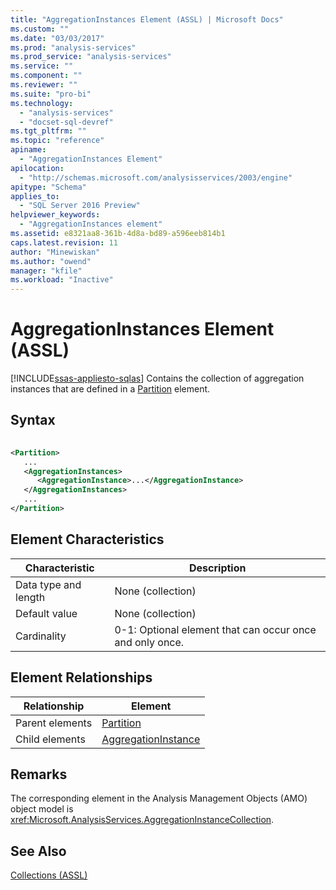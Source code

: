 ```yaml
---
title: "AggregationInstances Element (ASSL) | Microsoft Docs"
ms.custom: ""
ms.date: "03/03/2017"
ms.prod: "analysis-services"
ms.prod_service: "analysis-services"
ms.service: ""
ms.component: ""
ms.reviewer: ""
ms.suite: "pro-bi"
ms.technology: 
  - "analysis-services"
  - "docset-sql-devref"
ms.tgt_pltfrm: ""
ms.topic: "reference"
apiname: 
  - "AggregationInstances Element"
apilocation: 
  - "http://schemas.microsoft.com/analysisservices/2003/engine"
apitype: "Schema"
applies_to: 
  - "SQL Server 2016 Preview"
helpviewer_keywords: 
  - "AggregationInstances element"
ms.assetid: e8321aa8-361b-4d8a-bd89-a596eeb814b1
caps.latest.revision: 11
author: "Minewiskan"
ms.author: "owend"
manager: "kfile"
ms.workload: "Inactive"
---
```

# AggregationInstances Element (ASSL)
[!INCLUDE[ssas-appliesto-sqlas](../../../includes/ssas-appliesto-sqlas.md)]
  Contains the collection of aggregation instances that are defined in a [Partition](../../../analysis-services/scripting/objects/partition-element-assl.md) element.  
  
## Syntax  
  
```xml  
  
<Partition>  
   ...  
   <AggregationInstances>  
      <AggregationInstance>...</AggregationInstance>  
   </AggregationInstances>  
   ...  
</Partition>  
```  
  
## Element Characteristics  
  
|Characteristic|Description|  
|--------------------|-----------------|  
|Data type and length|None (collection)|  
|Default value|None (collection)|  
|Cardinality|0-1: Optional element that can occur once and only once.|  
  
## Element Relationships  
  
|Relationship|Element|  
|------------------|-------------|  
|Parent elements|[Partition](../../../analysis-services/scripting/objects/partition-element-assl.md)|  
|Child elements|[AggregationInstance](../../../analysis-services/scripting/objects/aggregationinstance-element-assl.md)|  
  
## Remarks  
 The corresponding element in the Analysis Management Objects (AMO) object model is <xref:Microsoft.AnalysisServices.AggregationInstanceCollection>.  
  
## See Also  
 [Collections &#40;ASSL&#41;](../../../analysis-services/scripting/collections/collections-assl.md)  
  
  

